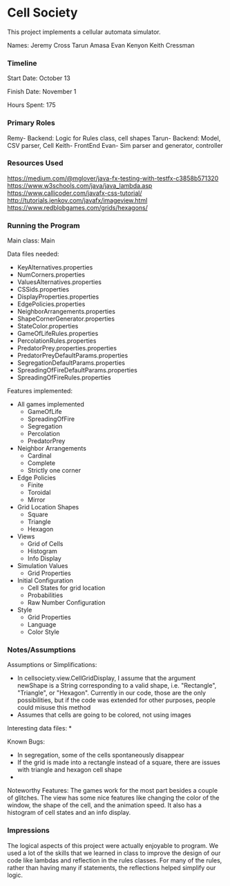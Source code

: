 Cell Society
====

This project implements a cellular automata simulator.

Names:
Jeremy Cross
Tarun Amasa
Evan Kenyon
Keith Cressman

### Timeline

Start Date: October 13

Finish Date: November 1

Hours Spent: 175

### Primary Roles
Remy- Backend: Logic for Rules class, cell shapes
Tarun- Backend: Model, CSV parser, Cell
Keith- FrontEnd
Evan- Sim parser and generator, controller

### Resources Used
https://medium.com/@mglover/java-fx-testing-with-testfx-c3858b571320
https://www.w3schools.com/java/java_lambda.asp
https://www.callicoder.com/javafx-css-tutorial/
http://tutorials.jenkov.com/javafx/imageview.html
https://www.redblobgames.com/grids/hexagons/

### Running the Program

Main class: Main

Data files needed: 
* KeyAlternatives.properties
* NumCorners.properties
* ValuesAlternatives.properties
* CSSids.properties
* DisplayProperties.properties
* EdgePolicies.properties
* NeighborArrangements.properties
* ShapeCornerGenerator.properties
* StateColor.properties
* GameOfLifeRules.properties
* PercolationRules.properties
* PredatorPrey.properties.properties
* PredatorPreyDefaultParams.properties
* SegregationDefaultParams.properties
* SpreadingOfFireDefaultParams.properties
* SpreadingOfFireRules.properties

Features implemented:
* All games implemented
  * GameOfLife
  * SpreadingOfFire
  * Segregation
  * Percolation
  * PredatorPrey
* Neighbor Arrangements
  * Cardinal
  * Complete
  * Strictly one corner
* Edge Policies
  * Finite
  * Toroidal
  * Mirror
* Grid Location Shapes
  * Square
  * Triangle
  * Hexagon
* Views
  * Grid of Cells
  * Histogram
  * Info Display
* Simulation Values
  * Grid Properties
* Initial Configuration
  * Cell States for grid location
  * Probabilities
  * Raw Number Configuration
* Style
  * Grid Properties
  * Language
  * Color Style


### Notes/Assumptions

Assumptions or Simplifications:
 * In cellsociety.view.CellGridDisplay, I assume that the argument newShape is a String corresponding to a valid shape, i.e. "Rectangle", "Triangle", or "Hexagon". Currently in our code, those are the only possibilities, but if the code was extended for other purposes, people could misuse this method
 * Assumes that cells are going to be colored, not using images


Interesting data files:
* 

Known Bugs:
* In segregation, some of the cells spontaneously disappear
* If the grid is made into a rectangle instead of a square, there are issues with triangle and hexagon cell shape
* 

Noteworthy Features:
The games work for the most part besides a couple of glitches. The view has some nice features like changing the color of the window, the shape of the cell, and the animation speed. It also has a histogram of cell states and an info display.

### Impressions
The logical aspects of this project were actually enjoyable to program. We used a lot of the skills that we learned in class to improve the design of our code like lambdas and reflection in the rules classes. For many of the rules, rather than having many if statements, the reflections helped simplify our logic.


